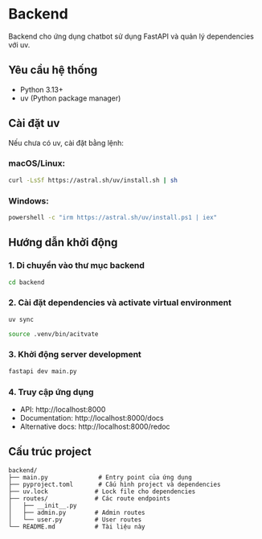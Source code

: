 # Backend

Backend cho ứng dụng chatbot sử dụng FastAPI và quản lý dependencies với uv.

## Yêu cầu hệ thống

- Python 3.13+
- uv (Python package manager)

## Cài đặt uv

Nếu chưa có uv, cài đặt bằng lệnh:

### macOS/Linux:

```bash
curl -LsSf https://astral.sh/uv/install.sh | sh
```

### Windows:

```bash
powershell -c "irm https://astral.sh/uv/install.ps1 | iex"
```

## Hướng dẫn khởi động

### 1. Di chuyển vào thư mục backend

```bash
cd backend
```

### 2. Cài đặt dependencies và activate virtual environment

```bash
uv sync
```

```bash
source .venv/bin/acitvate
```

### 3. Khởi động server development

```bash
fastapi dev main.py
```

### 4. Truy cập ứng dụng

- API: http://localhost:8000
- Documentation: http://localhost:8000/docs
- Alternative docs: http://localhost:8000/redoc

## Cấu trúc project

```
backend/
├── main.py              # Entry point của ứng dụng
├── pyproject.toml       # Cấu hình project và dependencies
├── uv.lock             # Lock file cho dependencies
├── routes/             # Các route endpoints
│   ├── __init__.py
│   ├── admin.py        # Admin routes
│   └── user.py         # User routes
└── README.md           # Tài liệu này
```
